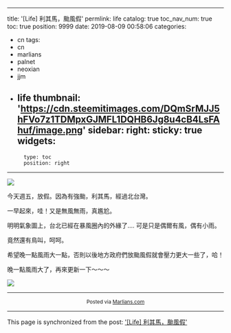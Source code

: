 
---
title: '[Life] 利其馬，颱風假'
permlink: life
catalog: true
toc_nav_num: true
toc: true
position: 9999
date: 2019-08-09 00:58:06
categories:
- cn
tags:
- cn
- marlians
- palnet
- neoxian
- jjm
- life
thumbnail: 'https://cdn.steemitimages.com/DQmSrMJJ5hFVo7z1TDMpxGJMFL1DQHB6Jg8u4cB4LsFAhuf/image.png'
sidebar:
    right:
        sticky: true
widgets:
    -
        type: toc
        position: right
---


![](https://cdn.steemitimages.com/DQmSrMJJ5hFVo7z1TDMpxGJMFL1DQHB6Jg8u4cB4LsFAhuf/image.png)

今天週五，放假。因為有強颱，利其馬，經過北台灣。

一早起來，哇！又是無風無雨，真尷尬。

明明氣象圖上，台北已經在暴風圈內的外緣了.... 可是只是偶爾有風，偶有小雨。

竟然還有鳥叫，呵呵。

希望晚一點風雨大一點，否則以後地方政府們放颱風假就會壓力更大一些了，哈！

晚一點風雨大了，再來更新一下～～～

![](https://s.newtalk.tw/album/news/284/5d4c101eda6f2.jpg)

<hr><center><sub>Posted via <a href="https://www.marlians.com/">Marlians.com</a></sub></center>

- - -

This page is synchronized from the post: ['[Life] 利其馬，颱風假'](https://steemit.com/@deanliu/life)
